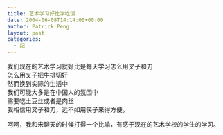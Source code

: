 ```yaml
---
title: 艺术学习好比学吃饭
date: 2004-06-08T14:14:00+00:00
author: Patrick Peng
layout: post
categories:
  - 記
---
```

我们现在的艺术学习就好比是每天学习怎么用叉子和刀  
怎么用叉子把牛排切好  
然而换到实际的生活中  
我们可能大多是在中国人的氛围中  
需要吃土豆丝或者是肉丝  
我相信用叉子和刀，远不如用筷子来得方便。

呵呵，我和宋聊天的时候打得一个比喻，有感于现在的艺术学校的学生的学习。